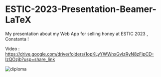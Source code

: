 # ESTIC-2023-Presentation-Beamer-LaTeX
My presentation about my Web App for selling honey at ESTIC 2023 , Constanta !

Video : https://drive.google.com/drive/folders/1opKLyYWWnxGvlzRyN8zFipCD-IzQOzjb?usp=share_link

![diploma](https://github.com/AlexandruTud/ESTIC-2023-Presentation-Beamer-LaTeX/assets/95827917/c9b2b280-517b-4dc9-90d3-ade2ba9e2c53)
